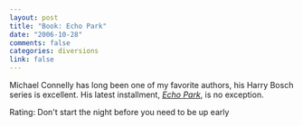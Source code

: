 ```yaml
--- 
layout: post
title: "Book: Echo Park"
date: "2006-10-28"
comments: false
categories: diversions
link: false
---
```

Michael Connelly has long been one of my favorite authors, his Harry Bosch series is excellent. His latest installment, <i><a href="http://www.amazon.com/Park-Harry-Bosch-Michael-Connelly/dp/0316734950/sr=8-1/qid=1162054536/ref=pd_bbs_sr_1/002-8413221-1892010?ie=UTF8&s=books" title="Echo Park">Echo Park</a></i>, is no exception.

Rating: Don't start the night before you need to be up early
